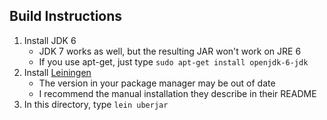 ## Build Instructions

1. Install JDK 6
	- JDK 7 works as well, but the resulting JAR won't work on JRE 6
	- If you use apt-get, just type `sudo apt-get install openjdk-6-jdk`
2. Install [Leiningen](https://github.com/technomancy/leiningen)
	- The version in your package manager may be out of date
	- I recommend the manual installation they describe in their README
3. In this directory, type `lein uberjar`
